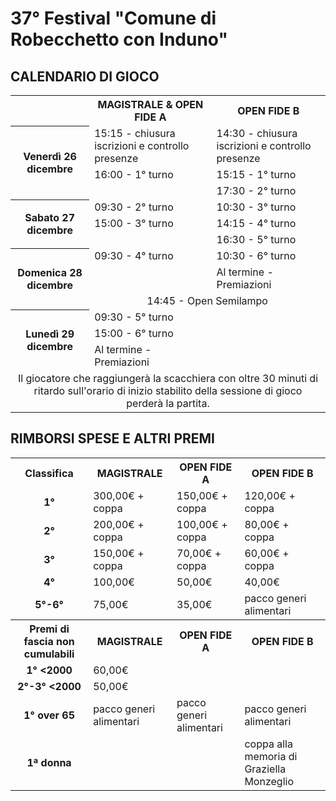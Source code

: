# 37° Festival "Comune di Robecchetto con Induno"

## CALENDARIO DI GIOCO

<table>
  <tr>
    <td></td>
    <th>MAGISTRALE & OPEN FIDE A</th>
    <th>OPEN FIDE B</th>
  </tr>
  <tr>
    <th rowspan="3">Venerdì 26 dicembre</th>
    <td>15:15 - chiusura iscrizioni e controllo presenze</td>
    <td>14:30 - chiusura iscrizioni e controllo presenze</td>
  </tr>
  <tr>
    <td>16:00 - 1° turno</td>
    <td>15:15 - 1° turno</td>
  </tr>
  <tr>
    <td></td>
    <td>17:30 - 2° turno</td>
  </tr>
  <tr>
    <th rowspan="3">Sabato 27 dicembre</th>
    <td>09:30 - 2° turno</td>
    <td>10:30 - 3° turno</td>
  </tr>
  <tr>
    <td>15:00 - 3° turno</td>
    <td>14:15 - 4° turno</td>
  </tr>
  <tr>
    <td></td>
    <td>16:30 - 5° turno</td>
  </tr>
  <tr>
    <th rowspan="3">Domenica 28 dicembre</th>
    <td>09:30 - 4° turno</td>
    <td>10:30 - 6° turno</td>
  </tr>
    <tr>
    <td></td>
    <td>Al termine - Premiazioni</td>
  </tr>
    <tr>
    <td colspan="2" align="center">14:45 - Open Semilampo</td>
  </tr>
  <tr>
    <th rowspan="3">Lunedì 29 dicembre</th>
    <td>09:30 - 5° turno</td>
    <td></td>
  </tr>
  <tr>
    <td>15:00 - 6° turno </td>
    <td></td>
  </tr>
    <tr>
    <td>Al termine - Premiazioni</td>
    <td></td>
  </tr>
  <tr>
    <td colspan="3" align="center">
      Il giocatore che raggiungerà la scacchiera con oltre 30 minuti di ritardo sull'orario di inizio stabilito della sessione di gioco perderà la partita.
    </td>
  </tr>
</table>

## RIMBORSI SPESE E ALTRI PREMI

<table>
  <tr>
    <th>Classifica</th>
    <th>MAGISTRALE</th>
    <th>OPEN FIDE A</th>
    <th>OPEN FIDE B</th>
  </tr>
  <tr>
    <td align="center"><b>1°</b></td>
    <td>300,00€ + coppa</td>
    <td>150,00€ + coppa</td>
    <td>120,00€ + coppa</td>
  </tr>
  <tr>
    <td align="center"><b>2°</b></td>
    <td>200,00€ + coppa</td>
    <td>100,00€ + coppa</td>
    <td>80,00€ + coppa</td>
  </tr>
  <tr>
    <td align="center"><b>3°</b></td>
    <td>150,00€ + coppa</td>
    <td>70,00€ + coppa</td>
    <td>60,00€ + coppa</td>
  </tr>
  <tr>
    <td align="center"><b>4°</b></td>
    <td>100,00€</td>
    <td>50,00€</td>
    <td>40,00€</td>
  </tr>
  <tr>
    <td align="center"><b>5°-6°</b></td>
    <td>75,00€</td>
    <td>35,00€</td>
    <td>pacco generi alimentari</td>
  </tr>
  <tr>
    <th>Premi di fascia non cumulabili</th>
    <th>MAGISTRALE</th>
    <th>OPEN FIDE A</th>
    <th>OPEN FIDE B</th>
  </tr>
  <tr>
    <td align="center"><b>1° &lt;2000</b></td>
    <td>60,00€</td>
    <td></td>
    <td></td>
  </tr>
  <tr>
    <td align="center"><b>2°-3° &lt;2000</b></td>
    <td>50,00€</td>
    <td></td>
    <td></td>
  </tr>
  <tr>
    <td align="center"><b>1° over 65</b></td>
    <td>pacco generi alimentari</td>
    <td>pacco generi alimentari</td>
    <td>pacco generi alimentari</td>
  </tr>
  <tr>
    <td align="center"><b>1ª donna</b></td>
    <td></td>
    <td></td>
    <td>coppa alla memoria di Graziella Monzeglio</td>
  </tr>
</table>
